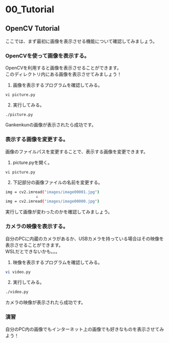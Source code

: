 # 00_Tutorial
  
## OpenCV Tutorial
  
ここでは、まず最初に画像を表示させる機能について確認してみましょう。
  
### OpenCVを使って画像を表示する。  
  
OpenCVを利用すると画像を表示させることができます。  
このディレクトリ内にある画像を表示させてみましょう！  
  
1. 画像を表示するプログラムを確認してみる。  
```
vi picture.py
```
  
2. 実行してみる。
```
./picture.py
```
  
Gankenkunの画像が表示されたら成功です。 
  
### 表示する画像を変更する。  
  
画像のファイルパスを変更することで、表示する画像を変更できます。  
  
1. picture.pyを開く。  
```
vi picture.py
```
  
2. 下記部分の画像ファイルの名前を変更する。  
```sh
img = cv2.imread("images/image00001.jpg")  
　　　　　　　　↓  
img = cv2.imread("images/image00000.jpg")  
```
  
 実行して画像が変わったのかを確認してみましょう。  
  
### カメラの映像を表示する。  

自分のPCに内蔵のカメラがあるか、USBカメラを持っている場合はその映像を表示させることができます。  
WSLだとできないかも。。。  
  
1. 映像を表示するプログラムを確認してみる。
```sh
vi video.py
```
  
2. 実行してみる。
```sh
./video.py
```
  
カメラの映像が表示されたら成功です。
  
### 演習
  
自分のPC内の画像でもインターネット上の画像でも好きなものを表示させてみよう！  
  
